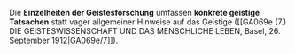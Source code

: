 
Die **Einzelheiten der Geistesforschung** umfassen **konkrete geistige Tatsachen** statt vager allgemeiner Hinweise auf das Geistige ([[GA069e (7.) DIE GEISTESWISSENSCHAFT UND DAS MENSCHLICHE LEBEN, Basel, 26. September 1912|GA069e/7]]).
